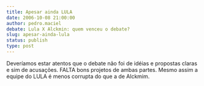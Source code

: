 ```yaml
---
title: Apesar ainda LULA
date: 2006-10-08 21:00:00
author: pedro.maciel
debate: Lula X Alckmin: quem venceu o debate?
slug: apesar-ainda-lula
status: publish 
type: post
---
```


Deveríamos estar atentos que o debate não foi de idéias e propostas claras e sim de acusações. FALTA bons projetos de ambas partes. Mesmo assim a equipe do LULA é menos corrupta do que a de Alckmim.
